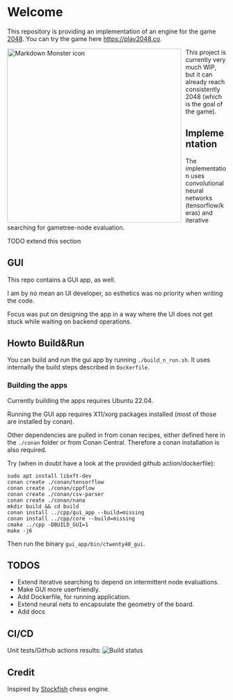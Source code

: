 # Welcome
This repository is providing an implementation of an engine for the game [2048](https://en.m.wikipedia.org/wiki/2048_(video_game)). You can try the game here https://play2048.co.

<img src="https://elgoog.im/2048/2048-game.png"  
     alt="Markdown Monster icon"  width="400" height="400"
     style="float: left; margin-right: 10px;" />

This project is currently very much WIP, but it can already reach consistently 2048 (which is the goal of the game).

## Implementation
The implementation uses convolutional neural networks (tensorflow/keras) and iterative searching for gametree-node evaluation.

TODO extend this section

## GUI
This repo contains a GUI app, as well. 

I am by no mean an UI developer, so esthetics was no priority when writing the code.

Focus was put on designing the app in a way where the UI does not get stuck while waiting on backend operations.

## Howto Build&Run
You can build and run the gui app by running `./build_n_run.sh`. It uses internally the build steps described in `Dockerfile`.

### Building the apps
Currently building the apps requires Ubuntu 22.04.

Running the GUI app requires X11/xorg packages installed (most of those are installed by conan).

Other dependencies are pulled in from conan recipes, either defined here in the `./conan` folder or from Conan Central. Therefore a conan installation is also required.

Try (when in doubt have a look at the provided github action/dockerfile):
```
sudo apt install libxft-dev
conan create ./conan/tensorflow
conan create ./conan/cppflow
conan create ./conan/csv-parser
conan create ./conan/nana
mkdir build && cd build
conan install ../cpp/gui_app --build=missing
conan install ../cpp/core --build=missing
cmake ../cpp -DBUILD_GUI=1
make -j6
```
Then run the binary `gui_app/bin/ctwenty48_gui`. 

## TODOS
* Extend iterative searching to depend on intermittent node evaluations.
* Make GUI more userfriendly.
* Add Dockerfile, for running application.
* Extend neural nets to encapsulate the geometry of the board. 
* Add docs

## CI/CD
Unit tests/Github actions results: ![Build status](https://github.com/petrovito/ctwenty48/actions/workflows/cmake.yml/badge.svg)

## Credit
Inspired by [Stockfish](https://github.com/official-stockfish/Stockfish) chess engine.

